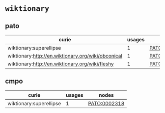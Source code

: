 # `wiktionary`

## pato

| curie                                              |   usages | nodes                                               |
|----------------------------------------------------|----------|-----------------------------------------------------|
| wiktionary:superellipse                            |        1 | [PATO:0002318](https://bioregistry.io/PATO:0002318) |
| wiktionary:http://en.wiktionary.org/wiki/obconical |        1 | [PATO:0002347](https://bioregistry.io/PATO:0002347) |
| wiktionary:http://en.wiktionary.org/wiki/fleshy    |        1 | [PATO:0002351](https://bioregistry.io/PATO:0002351) |

## cmpo

| curie                   |   usages | nodes                                               |
|-------------------------|----------|-----------------------------------------------------|
| wiktionary:superellipse |        1 | [PATO:0002318](https://bioregistry.io/PATO:0002318) |


